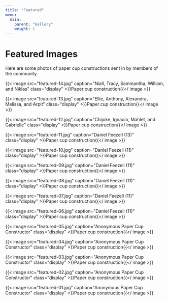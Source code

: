 ```yaml
---
title: "Featured"
menu:
  main:
    parent: "Gallery"
    weight: 1
---
```




# Featured Images



Here are some photos of paper cup constructions sent in by members of the community.

{{< image src="featured-14.jpg" caption="Niall, Tracy, Sammantha, William, and Niklas" class="display" >}}Paper cup construction{{</ image >}}

{{< image src="featured-13.jpg" caption="Ellie, Anthony, Alexandra, Melissa, and Arpit" class="display" >}}Paper cup construction{{</ image >}}

{{< image src="featured-12.jpg" caption="Chijoke, Ignacio, Mahlet, and Gabrielle" class="display" >}}Paper cup construction{{</ image >}}

{{< image src="featured-11.jpg" caption="Daniel Feezell (13)" class="display" >}}Paper cup construction{{</ image >}}

{{< image src="featured-10.jpg" caption="Daniel Feezell (11)" class="display" >}}Paper cup construction{{</ image >}}

{{< image src="featured-09.jpg" caption="Daniel Feezell (11)" class="display" >}}Paper cup construction{{</ image >}}

{{< image src="featured-08.jpg" caption="Daniel Feezell (11)" class="display" >}}Paper cup construction{{</ image >}}

{{< image src="featured-07.jpg" caption="Daniel Feezell (11)" class="display" >}}Paper cup construction{{</ image >}}

{{< image src="featured-06.jpg" caption="Daniel Feezell (11)" class="display" >}}Paper cup construction{{</ image >}}

{{< image src="featured-05.jpg" caption="Anonymous Paper Cup Constructor" class="display" >}}Paper cup construction{{</ image >}}

{{< image src="featured-04.jpg" caption="Anonymous Paper Cup Constructor" class="display" >}}Paper cup construction{{</ image >}}

{{< image src="featured-03.jpg" caption="Anonymous Paper Cup Constructor" class="display" >}}Paper cup construction{{</ image >}}

{{< image src="featured-02.jpg" caption="Anonymous Paper Cup Constructor" class="display" >}}Paper cup construction{{</ image >}}

{{< image src="featured-01.jpg" caption="Anonymous Paper Cup Constructor" class="display" >}}Paper cup construction{{</ image >}}

